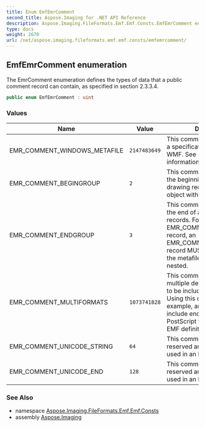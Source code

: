 ```yaml
---
title: Enum EmfEmrComment
second_title: Aspose.Imaging for .NET API Reference
description: Aspose.Imaging.FileFormats.Emf.Emf.Consts.EmfEmrComment enum. The EmrComment enumeration defines the types of data that a public comment record can contain as specified in section 2.3.3.4
type: docs
weight: 2670
url: /net/aspose.imaging.fileformats.emf.emf.consts/emfemrcomment/
---
```

## EmfEmrComment enumeration

The EmrComment enumeration defines the types of data that a public comment record can contain, as specified in section 2.3.3.4.

```csharp
public enum EmfEmrComment : uint
```

### Values

| Name | Value | Description |
| --- | --- | --- |
| EMR_COMMENT_WINDOWS_METAFILE | `2147483649` | This comment record contains a specification of an image in WMF. See [MS-WMF] for more information |
| EMR_COMMENT_BEGINGROUP | `2` | This comment record identifies the beginning of a group of drawing records. It identifies an object within an EMF metafile |
| EMR_COMMENT_ENDGROUP | `3` | This comment record identifies the end of a group of drawing records. For every EMR_COMMENT_BEGINGROUP record, an EMR_COMMENT_ENDGROUP record MUST be included in the metafile, and they MAY be nested. |
| EMR_COMMENT_MULTIFORMATS | `1073741828` | This comment record allows multiple definitions of an image to be included in the metafile. Using this comment, for example, an application can include encapsulated PostScript text as well as an EMF definition of an image. |
| EMR_COMMENT_UNICODE_STRING | `64` | This comment record is reserved and MUST NOT be used in an EMF metafile |
| EMR_COMMENT_UNICODE_END | `128` | This comment record is reserved and MUST NOT be used in an EMF metafile |

### See Also

* namespace [Aspose.Imaging.FileFormats.Emf.Emf.Consts](../../aspose.imaging.fileformats.emf.emf.consts/)
* assembly [Aspose.Imaging](../../)


